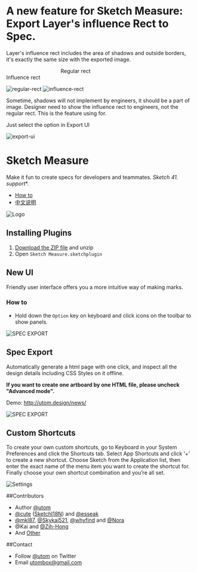# A new feature for Sketch Measure: Export Layer's influence Rect to Spec.

Layer's influence rect includes the area of shadows and outside borders, it's exactly the same size with the exported image.

                                      Regular rect                                                                       Influence rect
              
![regular-rect](https://pic4.zhimg.com/v2-c1792b8300fca0cdc90b564a27b8da8b_b.png)
![influence-rect](https://pic3.zhimg.com/v2-a639e906f8fea576da8d9a8cc1cc752a_b.png)

Sometime, shadows will not implement by engineers, it should be a part of image. Designer need to show the influence rect to engineers, not the regular rect. This is the feature using for. 

Just select the option in Export UI

![export-ui](https://i1.hoopchina.com.cn/blogfile/201702/20/BbsImg148759897429137_471x602big.png)

# Sketch Measure

Make it fun to create specs for developers and teammates. **Sketch 41.* support**.

- [How to](http://utom.design/measure/how-to.html)
- [中文说明](http://sketch.im/plugins/1)

![Logo](http://utom.design/logo@2x.png)

## Installing Plugins
1. [Download the ZIP file](https://github.com/forestlin1212/sketch-measure/archive/master.zip) and unzip
2. Open `Sketch Measure.sketchplugin`

## New UI
Friendly user interface offers you a more intuitive way of making marks.

### How to
* Hold down the `Option` key on keyboard and click icons on the toolbar to show panels.

![SPEC EXPORT](http://utom.design/ui.png)

## Spec Export
Automatically generate a html page with one click, and inspect all the design details including CSS Styles on it offline.

**If you want to create one artboard by one HTML file, please uncheck "Advanced mode".**

Demo: http://utom.design/news/

![SPEC EXPORT](http://utom.design/export@2x.png)

## Custom Shortcuts
To create your own custom shortcuts, go to Keyboard in your System Preferences and click the Shortcuts tab. Select App Shortcuts and click ‘+’ to create a new shortcut. Choose Sketch from the Application list, then enter the exact name of the menu item you want to create the shortcut for. Finally choose your own shortcut combination and you’re all set.

![Settings](http://sketchshortcuts.com/images/mac@2x.png)

##Contributors
* Author [@utom](http://utom.design)
* [@cute](http://liguangming.com) ([SketchI18N](https://github.com/cute/SketchI18N)) and [@esseak](https://github.com/esseak)
* [@mkl87](https://github.com/mkl87), [@Skykai521](https://github.com/Skykai521), [@whyfind](https://github.com/whyfind) and [@Nora](https://www.behance.net/liyinuo)
* @Kai and [@Zih-Hong](http://zihhonglin.com)
* And [Other](https://github.com/utom/sketch-measure/contributors)

##Contact

* Follow [@utom](http://twitter.com/utom) on Twitter
* Email <utombox@gmail.com>
